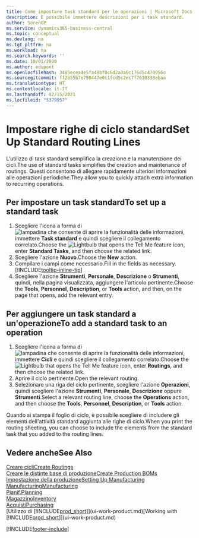 ```yaml
---
title: Come impostare task standard per le operazioni | Microsoft Docs
description: È possibile immettere descrizioni per i task standard.
author: SorenGP
ms.service: dynamics365-business-central
ms.topic: conceptual
ms.devlang: na
ms.tgt_pltfrm: na
ms.workload: na
ms.search.keywords: ''
ms.date: 10/01/2020
ms.author: edupont
ms.openlocfilehash: 3485ecea4e5fa48bf0c6d2a3a0c176d5c470956c
ms.sourcegitcommit: ff2b55b7e790447e0c1fcd5c2ec7f7610338ebaa
ms.translationtype: HT
ms.contentlocale: it-IT
ms.lasthandoff: 02/15/2021
ms.locfileid: "5379957"
---
```

# <a name="set-up-standard-routing-lines"></a><span data-ttu-id="99937-103">Impostare righe di ciclo standard</span><span class="sxs-lookup"><span data-stu-id="99937-103">Set Up Standard Routing Lines</span></span>

<span data-ttu-id="99937-104">L'utilizzo di task standard semplifica la creazione e la manutenzione dei cicli.</span><span class="sxs-lookup"><span data-stu-id="99937-104">The use of standard tasks simplifies the creation and maintenance of routings.</span></span> <span data-ttu-id="99937-105">Questi consentono di allegare rapidamente ulteriori informazioni alle operazioni periodiche.</span><span class="sxs-lookup"><span data-stu-id="99937-105">They allow you to quickly attach extra information to recurring operations.</span></span>

## <a name="to-set-up-a-standard-task"></a><span data-ttu-id="99937-106">Per impostare un task standard</span><span class="sxs-lookup"><span data-stu-id="99937-106">To set up a standard task</span></span>

1. <span data-ttu-id="99937-107">Scegliere l'icona a forma di ![lampadina che consente di aprire la funzionalità delle informazioni](media/ui-search/search_small.png "Informazioni sull'operazione che si desidera eseguire"), immettere **Task standard** e quindi scegliere il collegamento correlato.</span><span class="sxs-lookup"><span data-stu-id="99937-107">Choose the ![Lightbulb that opens the Tell Me feature](media/ui-search/search_small.png "Tell me what you want to do") icon, enter **Standard Tasks**, and then choose the related link.</span></span>
2. <span data-ttu-id="99937-108">Scegliere l'azione **Nuovo**.</span><span class="sxs-lookup"><span data-stu-id="99937-108">Choose the **New** action.</span></span>
3. <span data-ttu-id="99937-109">Compilare i campi come necessario.</span><span class="sxs-lookup"><span data-stu-id="99937-109">Fill in the fields as necessary.</span></span> [!INCLUDE[tooltip-inline-tip](includes/tooltip-inline-tip_md.md)]
4. <span data-ttu-id="99937-110">Scegliere l'azione **Strumenti**, **Personale**, **Descrizione** o **Strumenti**, quindi, nella pagina visualizzata, aggiungere l'articolo pertinente.</span><span class="sxs-lookup"><span data-stu-id="99937-110">Choose the **Tools**, **Personnel**, **Description**, or **Tools** action, and then, on the page that opens, add the relevant entry.</span></span>

## <a name="to-add-a-standard-task-to-an-operation"></a><span data-ttu-id="99937-111">Per aggiungere un task standard a un'operazione</span><span class="sxs-lookup"><span data-stu-id="99937-111">To add a standard task to an operation</span></span>

1. <span data-ttu-id="99937-112">Scegliere l'icona a forma di ![lampadina che consente di aprire la funzionalità delle informazioni](media/ui-search/search_small.png "Informazioni sull'operazione che si desidera eseguire"), immettere **Cicli** e quindi scegliere il collegamento correlato.</span><span class="sxs-lookup"><span data-stu-id="99937-112">Choose the ![Lightbulb that opens the Tell Me feature](media/ui-search/search_small.png "Tell me what you want to do") icon, enter **Routings**, and then choose the related link.</span></span>
2. <span data-ttu-id="99937-113">Aprire il ciclo pertinente.</span><span class="sxs-lookup"><span data-stu-id="99937-113">Open the relevant routing.</span></span>
3. <span data-ttu-id="99937-114">Selezionare una riga del ciclo pertinente, scegliere l'azione **Operazioni**, quindi scegliere l'azione **Strumenti**, **Personale**, **Descrizione** oppure **Strumenti**.</span><span class="sxs-lookup"><span data-stu-id="99937-114">Select a relevant routing line, choose the **Operations** action, and then choose the **Tools**, **Personnel**, **Description**, or **Tools** action.</span></span>

<span data-ttu-id="99937-115">Quando si stampa il foglio di ciclo, è possibile scegliere di includere gli elementi dell'attività standard aggiunta alle righe di ciclo.</span><span class="sxs-lookup"><span data-stu-id="99937-115">When you print the routing sheeting, you can choose to include the elements from the standard task that you added to the routing lines.</span></span>

## <a name="see-also"></a><span data-ttu-id="99937-116">Vedere anche</span><span class="sxs-lookup"><span data-stu-id="99937-116">See Also</span></span>

[<span data-ttu-id="99937-117">Creare cicli</span><span class="sxs-lookup"><span data-stu-id="99937-117">Create Routings</span></span>](production-how-to-create-routings.md)  
[<span data-ttu-id="99937-118">Creare le distinte base di produzione</span><span class="sxs-lookup"><span data-stu-id="99937-118">Create Production BOMs</span></span>](production-how-to-create-production-boms.md)  
[<span data-ttu-id="99937-119">Impostazione della produzione</span><span class="sxs-lookup"><span data-stu-id="99937-119">Setting Up Manufacturing</span></span>](production-configure-production-processes.md)  
[<span data-ttu-id="99937-120">Manufacturing</span><span class="sxs-lookup"><span data-stu-id="99937-120">Manufacturing</span></span>](production-manage-manufacturing.md)  
[<span data-ttu-id="99937-121">Pianif.</span><span class="sxs-lookup"><span data-stu-id="99937-121">Planning</span></span>](production-planning.md)  
[<span data-ttu-id="99937-122">Magazzino</span><span class="sxs-lookup"><span data-stu-id="99937-122">Inventory</span></span>](inventory-manage-inventory.md)  
[<span data-ttu-id="99937-123">Acquisti</span><span class="sxs-lookup"><span data-stu-id="99937-123">Purchasing</span></span>](purchasing-manage-purchasing.md)  
<span data-ttu-id="99937-124">[Utilizzo di [!INCLUDE[prod_short](includes/prod_short.md)]](ui-work-product.md)</span><span class="sxs-lookup"><span data-stu-id="99937-124">[Working with [!INCLUDE[prod_short](includes/prod_short.md)]](ui-work-product.md)</span></span>  


[!INCLUDE[footer-include](includes/footer-banner.md)]